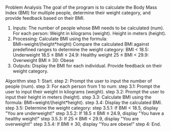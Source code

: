 Problem Analysis
The goal of the program is to calculate the Body Mass Index (BMI) for multiple people, determine their weight category, and provide feedback based on their BMI.
1. Inputs:
The number of people whose BMI needs to be calculated (num).
For each person:
 Weight in kilograms (weight).
 Height in meters (height).
2. Processing:
 Calculate BMI using the formula:
BMI=weight/(height*height)
​Compare the calculated BMI against predefined ranges to determine the weight category:
BMI < 18.5: Underweight
18.5 ≤ BMI ≤ 24.9: Healthy weight
25 ≤ BMI < 29.9: Overweight
BMI ≥ 30: Obese
3. Outputs:
Display the BMI for each individual.
Provide feedback on their weight category.


Algorithm
step 1: Start.
step 2: Prompt the user to input the number of people (num).
step 3: For each person from 1 to num:
     step 3.1: Prompt the user to input their weight in kilograms (weight).
     step 3.2: Prompt the user to input their height in meters (height).
     step 3.3: Calculate BMI using the formula: BMI=weight/(height*height).
     step 3.4: ​Display the calculated BMI.
     step 3.5: Determine the weight category:
                   step 3.5.1: If BMI < 18.5, display "You are underweight!"
                   step 3.5.2: If 18.5 ≤ BMI ≤ 24.9, display "You have a healthy weight!"
                   step 3.5.3: If 25 ≤ BMI < 29.9, display "You are overweight!"
                   step 3.5.4: If BMI ≥ 30, display "You are obese!"
step 4: End.
